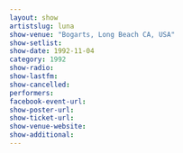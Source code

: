 ```yaml
---
layout: show
artistslug: luna
show-venue: "Bogarts, Long Beach CA, USA"
show-setlist: 
show-date: 1992-11-04
category: 1992
show-radio: 
show-lastfm: 
show-cancelled: 
performers: 
facebook-event-url: 
show-poster-url: 
show-ticket-url: 
show-venue-website: 
show-additional: 
---
```


